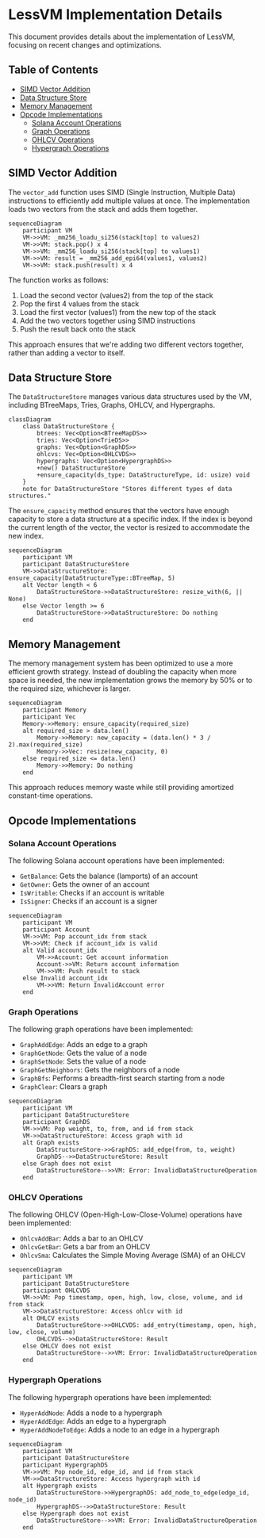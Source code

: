 # LessVM Implementation Details

This document provides details about the implementation of LessVM, focusing on recent changes and optimizations.

## Table of Contents

- [SIMD Vector Addition](#simd-vector-addition)
- [Data Structure Store](#data-structure-store)
- [Memory Management](#memory-management)
- [Opcode Implementations](#opcode-implementations)
  - [Solana Account Operations](#solana-account-operations)
  - [Graph Operations](#graph-operations)
  - [OHLCV Operations](#ohlcv-operations)
  - [Hypergraph Operations](#hypergraph-operations)

## SIMD Vector Addition

The `vector_add` function uses SIMD (Single Instruction, Multiple Data) instructions to efficiently add multiple values at once. The implementation loads two vectors from the stack and adds them together.

```mermaid
sequenceDiagram
    participant VM
    VM->>VM: _mm256_loadu_si256(stack[top] to values2)
    VM->>VM: stack.pop() x 4
    VM->>VM: _mm256_loadu_si256(stack[top] to values1)
    VM->>VM: result = _mm256_add_epi64(values1, values2)
    VM->>VM: stack.push(result) x 4
```

The function works as follows:
1. Load the second vector (values2) from the top of the stack
2. Pop the first 4 values from the stack
3. Load the first vector (values1) from the new top of the stack
4. Add the two vectors together using SIMD instructions
5. Push the result back onto the stack

This approach ensures that we're adding two different vectors together, rather than adding a vector to itself.

## Data Structure Store

The `DataStructureStore` manages various data structures used by the VM, including BTreeMaps, Tries, Graphs, OHLCV, and Hypergraphs.

```mermaid
classDiagram
    class DataStructureStore {
        btrees: Vec<Option<BTreeMapDS>>
        tries: Vec<Option<TrieDS>>
        graphs: Vec<Option<GraphDS>>
        ohlcvs: Vec<Option<OHLCVDS>>
        hypergraphs: Vec<Option<HypergraphDS>>
        +new() DataStructureStore
        +ensure_capacity(ds_type: DataStructureType, id: usize) void
    }
    note for DataStructureStore "Stores different types of data structures."
```

The `ensure_capacity` method ensures that the vectors have enough capacity to store a data structure at a specific index. If the index is beyond the current length of the vector, the vector is resized to accommodate the new index.

```mermaid
sequenceDiagram
    participant VM
    participant DataStructureStore
    VM->>DataStructureStore: ensure_capacity(DataStructureType::BTreeMap, 5)
    alt Vector length < 6
        DataStructureStore->>DataStructureStore: resize_with(6, || None)
    else Vector length >= 6
        DataStructureStore->>DataStructureStore: Do nothing
    end
```

## Memory Management

The memory management system has been optimized to use a more efficient growth strategy. Instead of doubling the capacity when more space is needed, the new implementation grows the memory by 50% or to the required size, whichever is larger.

```mermaid
sequenceDiagram
    participant Memory
    participant Vec
    Memory->>Memory: ensure_capacity(required_size)
    alt required_size > data.len()
        Memory->>Memory: new_capacity = (data.len() * 3 / 2).max(required_size)
        Memory->>Vec: resize(new_capacity, 0)
    else required_size <= data.len()
        Memory->>Memory: Do nothing
    end
```

This approach reduces memory waste while still providing amortized constant-time operations.

## Opcode Implementations

### Solana Account Operations

The following Solana account operations have been implemented:

- `GetBalance`: Gets the balance (lamports) of an account
- `GetOwner`: Gets the owner of an account
- `IsWritable`: Checks if an account is writable
- `IsSigner`: Checks if an account is a signer

```mermaid
sequenceDiagram
    participant VM
    participant Account
    VM->>VM: Pop account_idx from stack
    VM->>VM: Check if account_idx is valid
    alt Valid account_idx
        VM->>Account: Get account information
        Account->>VM: Return account information
        VM->>VM: Push result to stack
    else Invalid account_idx
        VM->>VM: Return InvalidAccount error
    end
```

### Graph Operations

The following graph operations have been implemented:

- `GraphAddEdge`: Adds an edge to a graph
- `GraphGetNode`: Gets the value of a node
- `GraphSetNode`: Sets the value of a node
- `GraphGetNeighbors`: Gets the neighbors of a node
- `GraphBfs`: Performs a breadth-first search starting from a node
- `GraphClear`: Clears a graph

```mermaid
sequenceDiagram
    participant VM
    participant DataStructureStore
    participant GraphDS
    VM->>VM: Pop weight, to, from, and id from stack
    VM->>DataStructureStore: Access graph with id
    alt Graph exists
        DataStructureStore->>GraphDS: add_edge(from, to, weight)
        GraphDS-->>DataStructureStore: Result
    else Graph does not exist
        DataStructureStore-->>VM: Error: InvalidDataStructureOperation
    end
```

### OHLCV Operations

The following OHLCV (Open-High-Low-Close-Volume) operations have been implemented:

- `OhlcvAddBar`: Adds a bar to an OHLCV
- `OhlcvGetBar`: Gets a bar from an OHLCV
- `OhlcvSma`: Calculates the Simple Moving Average (SMA) of an OHLCV

```mermaid
sequenceDiagram
    participant VM
    participant DataStructureStore
    participant OHLCVDS
    VM->>VM: Pop timestamp, open, high, low, close, volume, and id from stack
    VM->>DataStructureStore: Access ohlcv with id
    alt OHLCV exists
        DataStructureStore->>OHLCVDS: add_entry(timestamp, open, high, low, close, volume)
        OHLCVDS-->>DataStructureStore: Result
    else OHLCV does not exist
        DataStructureStore-->>VM: Error: InvalidDataStructureOperation
    end
```

### Hypergraph Operations

The following hypergraph operations have been implemented:

- `HyperAddNode`: Adds a node to a hypergraph
- `HyperAddEdge`: Adds an edge to a hypergraph
- `HyperAddNodeToEdge`: Adds a node to an edge in a hypergraph

```mermaid
sequenceDiagram
    participant VM
    participant DataStructureStore
    participant HypergraphDS
    VM->>VM: Pop node_id, edge_id, and id from stack
    VM->>DataStructureStore: Access hypergraph with id
    alt Hypergraph exists
        DataStructureStore->>HypergraphDS: add_node_to_edge(edge_id, node_id)
        HypergraphDS-->>DataStructureStore: Result
    else Hypergraph does not exist
        DataStructureStore-->>VM: Error: InvalidDataStructureOperation
    end
```